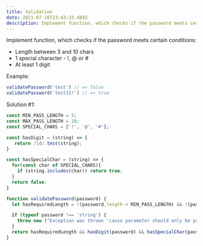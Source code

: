 ```yaml
---
title: Validation
date: 2021-07-16T23:43:33.484Z
description: Implement function, which checks if the password meets certain conditions.
---
```


Implement function, which checks if the password meets certain conditions:

- Length between 3 and 10 chars
- 1 special character - !, @ or #
- At least 1 digit

Example:

```js
validatePassword('test') // => false
validatePassword('test11!') // => true
```

Solution #1:

```js
const MIN_PASS_LENGTH = 3;
const MAX_PASS_LENGTH = 10;
const SPECIAL_CHARS = ['!', '@', '#'];

const hasDigit = (string) => {
   return /\d/.test(string);
}

const hasSpecialChar = (string) => {
  for(const char of SPECIAL_CHARS){
    if (string.includes(char)) return true;
  }    
  return false;
}

function validatePassword(password) {
  let hasRequiredLength = !(password.length < MIN_PASS_LENGTH) && !(password > MAX_PASS_LENGTH);

  if (typeof password !== 'string') {
    throw new ("Exception was thrown 'cause parameter should only be passed as a string")
  }
  return hasRequiredLength && hasDigit(password) && hasSpecialChar(password);
}
```
